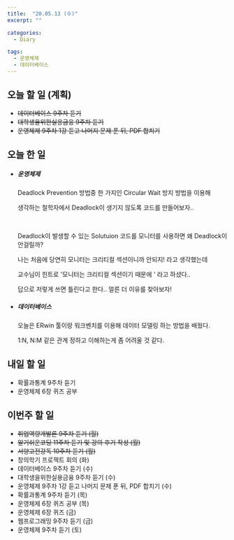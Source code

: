 ```yaml
---
title:  "20.05.13 (수)"
excerpt: ""

categories:
  - Diary

tags:
  - 운영체제
  - 데이터베이스
---
```


## 오늘 할 일 (계획)

- ~~데이터베이스 9주차 듣기~~
- ~~대학생을위한실용금융 9주차 듣기~~
- ~~운영체제 9주차 1강 듣고 나머지 문제 푼 뒤, PDF 합치기~~


## 오늘 한 일

- ##### 운영체제

  Deadlock Prevention 방법중 한 가지인 Circular Wait 방지 방법을 이용해

  생각하는 철학자에서 Deadlock이 생기지 않도록 코드를 만들어보자..

  <br>

  Deadlock이 발생할 수 있는 Solutuion 코드를 모니터를 사용하면 왜 Deadlock이 안걸릴까?

  나는 처음에 당연히 모니터는 크리티컬 섹션이니까 안되지! 라고 생각했는데

  교수님이 힌트로 '모니터는 크리티컬 섹션이기 때문에 ' 라고 하셨다..

  답으로 저렇게 쓰면 틀린다고 한다.. 얼른 더 이유를 찾아보자!

- ##### 데이터베이스

  오늘은 ERwin 툴이랑 워크벤치를 이용해 데이터 모델링 하는 방법을 배웠다.

  1:N, N:M 같은 관계 정하고 이해하는게 좀 어려울 것 같다.

## 내일 할 일

- 확률과통계 9주차 듣기
- 운영체제 6장 퀴즈 공부

## 이번주 할 일

- ~~취업역량개발론 9주차 듣기 (월)~~
- ~~알기쉬운코딩 11주차 듣기 및 강의 후기 작성 (월)~~
- ~~서양고전강독 10주차 듣기 (월)~~
- 창의학기 프로젝트 회의 (화)
- 데이터베이스 9주차 듣기 (수)
- 대학생을위한실용금융 9주차 듣기 (수)
- 운영체제 9주차 1강 듣고 나머지 문제 푼 뒤, PDF 합치기 (수)
- 확률과통계 9주차 듣기 (목)
- 운영체제 6장 퀴즈 공부 (목)
- 운영체제 6장 퀴즈 (금)
- 웹프로그래밍 9주차 듣기 (금)
- 운영체제 9주차 듣기 (토)
